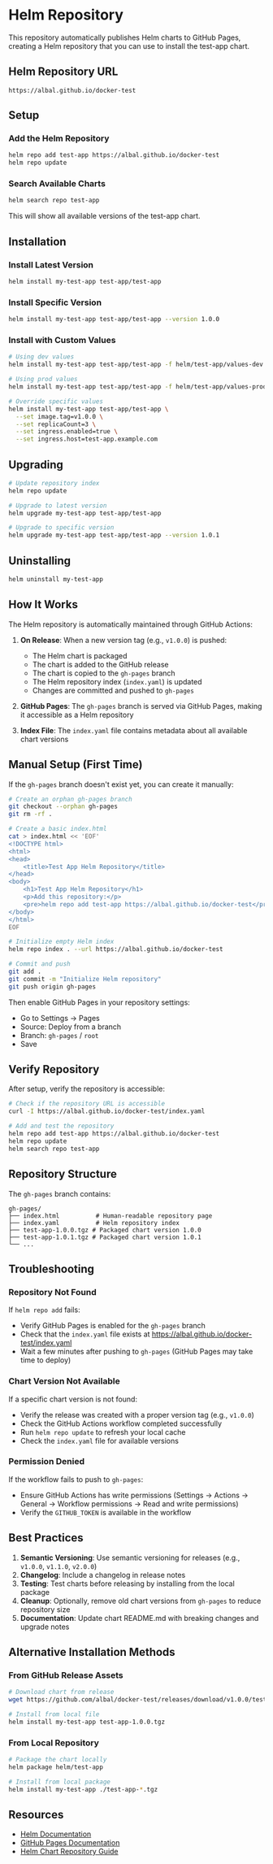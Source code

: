 # Helm Repository

This repository automatically publishes Helm charts to GitHub Pages, creating a Helm repository that you can use to install the test-app chart.

## Helm Repository URL

```
https://albal.github.io/docker-test
```

## Setup

### Add the Helm Repository

```bash
helm repo add test-app https://albal.github.io/docker-test
helm repo update
```

### Search Available Charts

```bash
helm search repo test-app
```

This will show all available versions of the test-app chart.

## Installation

### Install Latest Version

```bash
helm install my-test-app test-app/test-app
```

### Install Specific Version

```bash
helm install my-test-app test-app/test-app --version 1.0.0
```

### Install with Custom Values

```bash
# Using dev values
helm install my-test-app test-app/test-app -f helm/test-app/values-dev.yaml

# Using prod values
helm install my-test-app test-app/test-app -f helm/test-app/values-prod.yaml

# Override specific values
helm install my-test-app test-app/test-app \
  --set image.tag=v1.0.0 \
  --set replicaCount=3 \
  --set ingress.enabled=true \
  --set ingress.host=test-app.example.com
```

## Upgrading

```bash
# Update repository index
helm repo update

# Upgrade to latest version
helm upgrade my-test-app test-app/test-app

# Upgrade to specific version
helm upgrade my-test-app test-app/test-app --version 1.0.1
```

## Uninstalling

```bash
helm uninstall my-test-app
```

## How It Works

The Helm repository is automatically maintained through GitHub Actions:

1. **On Release**: When a new version tag (e.g., `v1.0.0`) is pushed:
   - The Helm chart is packaged
   - The chart is added to the GitHub release
   - The chart is copied to the `gh-pages` branch
   - The Helm repository index (`index.yaml`) is updated
   - Changes are committed and pushed to `gh-pages`

2. **GitHub Pages**: The `gh-pages` branch is served via GitHub Pages, making it accessible as a Helm repository

3. **Index File**: The `index.yaml` file contains metadata about all available chart versions

## Manual Setup (First Time)

If the `gh-pages` branch doesn't exist yet, you can create it manually:

```bash
# Create an orphan gh-pages branch
git checkout --orphan gh-pages
git rm -rf .

# Create a basic index.html
cat > index.html << 'EOF'
<!DOCTYPE html>
<html>
<head>
    <title>Test App Helm Repository</title>
</head>
<body>
    <h1>Test App Helm Repository</h1>
    <p>Add this repository:</p>
    <pre>helm repo add test-app https://albal.github.io/docker-test</pre>
</body>
</html>
EOF

# Initialize empty Helm index
helm repo index . --url https://albal.github.io/docker-test

# Commit and push
git add .
git commit -m "Initialize Helm repository"
git push origin gh-pages
```

Then enable GitHub Pages in your repository settings:
- Go to Settings → Pages
- Source: Deploy from a branch
- Branch: `gh-pages` / `root`
- Save

## Verify Repository

After setup, verify the repository is accessible:

```bash
# Check if the repository URL is accessible
curl -I https://albal.github.io/docker-test/index.yaml

# Add and test the repository
helm repo add test-app https://albal.github.io/docker-test
helm repo update
helm search repo test-app
```

## Repository Structure

The `gh-pages` branch contains:

```
gh-pages/
├── index.html          # Human-readable repository page
├── index.yaml          # Helm repository index
├── test-app-1.0.0.tgz # Packaged chart version 1.0.0
├── test-app-1.0.1.tgz # Packaged chart version 1.0.1
└── ...
```

## Troubleshooting

### Repository Not Found

If `helm repo add` fails:
- Verify GitHub Pages is enabled for the `gh-pages` branch
- Check that the `index.yaml` file exists at https://albal.github.io/docker-test/index.yaml
- Wait a few minutes after pushing to `gh-pages` (GitHub Pages may take time to deploy)

### Chart Version Not Available

If a specific chart version is not found:
- Verify the release was created with a proper version tag (e.g., `v1.0.0`)
- Check the GitHub Actions workflow completed successfully
- Run `helm repo update` to refresh your local cache
- Check the `index.yaml` file for available versions

### Permission Denied

If the workflow fails to push to `gh-pages`:
- Ensure GitHub Actions has write permissions (Settings → Actions → General → Workflow permissions → Read and write permissions)
- Verify the `GITHUB_TOKEN` is available in the workflow

## Best Practices

1. **Semantic Versioning**: Use semantic versioning for releases (e.g., `v1.0.0`, `v1.1.0`, `v2.0.0`)
2. **Changelog**: Include a changelog in release notes
3. **Testing**: Test charts before releasing by installing from the local package
4. **Cleanup**: Optionally, remove old chart versions from `gh-pages` to reduce repository size
5. **Documentation**: Update chart README.md with breaking changes and upgrade notes

## Alternative Installation Methods

### From GitHub Release Assets

```bash
# Download chart from release
wget https://github.com/albal/docker-test/releases/download/v1.0.0/test-app-1.0.0.tgz

# Install from local file
helm install my-test-app test-app-1.0.0.tgz
```

### From Local Repository

```bash
# Package the chart locally
helm package helm/test-app

# Install from local package
helm install my-test-app ./test-app-*.tgz
```

## Resources

- [Helm Documentation](https://helm.sh/docs/)
- [GitHub Pages Documentation](https://docs.github.com/en/pages)
- [Helm Chart Repository Guide](https://helm.sh/docs/topics/chart_repository/)
